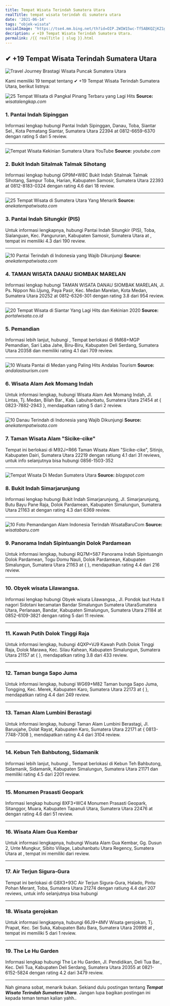 ```yaml
---
title: Tempat Wisata Terindah Sumatera Utara
realTitle: tempat wisata terindah di sumatera utara
date: '2021-06-14'
tags: "objek-wisata"
socialImage: "https://tse4.mm.bing.net/th?id=OIP.2WIW15wc-Tf5ABKQZjKZ1gAAAA&amp;pid=15.1"
decription: ✔ +19 Tempat Wisata Terindah Sumatera Utara.
permalink: /{{ realTitle | slug }}.html
---
```


## ✔ +19 Tempat Wisata Terindah Sumatera Utara

![Travel Journey Brastagi Wisata Puncak Sumatera Utara](http://1.bp.blogspot.com/_YskitIKLKQY/SkBNhuT4pNI/AAAAAAAAAiA/0N4FemOLLWk/s400/Img0561+(Small).jpg)



Kami memiliki 19 tempat tentang ✔ +19 Tempat Wisata Terindah Sumatera Utara, berikut listnya:



![25 Tempat Wisata di Pangkal Pinang Terbaru yang Lagi Hits ](https://tse3.mm.bing.net/th?id=OIP.qb0XIfG1om-xpDnfj_gyAAHaE8&amp;pid=15.1)
**Source:** _wisatalengkap.com_


### 1. Pantai Indah Sipinggan



Informasi lengkap hubungi Pantai Indah Sipinggan, Danau, Toba, Siantar Sel., Kota Pematang Siantar, Sumatera Utara 22394 at 0812-6659-6370 dengan rating 5 dari 5 review.

---


![Tempat Wisata Kekinian Sumatera Utara  YouTube](https://tse4.mm.bing.net/th?id=OIP.z74wAczrB1nwCcqhdjYx5QHaEK&amp;pid=15.1)
**Source:** _youtube.com_


### 2. Bukit Indah Sitalmak Talmak Sihotang



Informasi lengkap hubungi GP9M+W8C Bukit Indah Sitalmak Talmak Sihotang, Sampur Toba, Harian, Kabupaten Samosir, Sumatera Utara 22393 at 0812-8183-0324 dengan rating 4.6 dari 18 review.

---


![25 Tempat Wisata di Sumatera Utara Yang Menarik](https://tse1.mm.bing.net/th?id=OIP.eDVMyGEDLWTAYzp2-O-6IgHaFj&amp;pid=15.1)
**Source:** _anekatempatwisata.com_


### 3. Pantai Indah Situngkir (PIS)



Untuk informasi lengkapnya, hubungi Pantai Indah Situngkir (PIS), Toba, Sialanguan, Kec. Pangururan, Kabupaten Samosir, Sumatera Utara at , tempat ini memiliki 4.3 dari 190 review.

---


![10 Pantai Terindah di Indonesia yang Wajib Dikunjungi](https://tse3.mm.bing.net/th?id=OIP.p7Z2c-zLXh_cgbmTbL-nYQHaE8&amp;pid=15.1)
**Source:** _anekatempatwisata.com_


### 4. TAMAN WISATA DANAU SIOMBAK MARELAN



Informasi lengkap hubungi TAMAN WISATA DANAU SIOMBAK MARELAN, Jl. Ps. Nippon No.Ujung, Paya Pasir, Kec. Medan Marelan, Kota Medan, Sumatera Utara 20252 at 0812-6326-301 dengan rating 3.8 dari 954 review.

---


![20 Tempat Wisata di Siantar Yang Lagi Hits dan Kekinian 2020](https://tse4.mm.bing.net/th?id=OIP.xO_j-KxsNEamlOSRjnZW-wHaFU&amp;pid=15.1)
**Source:** _portalwisata.co.id_


### 5. Pemandian



Informasi lebih lanjut, hubungi , Tempat berlokasi di 9M68+MGP Pemandian, Sari Laba Jahe, Biru-Biru, Kabupaten Deli Serdang, Sumatera Utara 20358 dan memiliki rating 4.1 dari 709 review.

---


![10 Wisata Pantai di Medan yang Paling Hits  Andalas Tourism](https://tse1.mm.bing.net/th?id=OIP.lAFxIgQu373LkcrN6KPkSQHaEc&amp;pid=15.1)
**Source:** _andalastourism.com_


### 6. Wisata Alam Aek Momang Indah



Untuk informasi lengkap, hubungi Wisata Alam Aek Momang Indah, Jl. Lintas, Tj. Medan, Bilah Bar., Kab. Labuhanbatu, Sumatera Utara 21454 at { 0823-7882-2943 }, mendapatkan rating 5 dari 2 review.

---


![10 Danau Terindah di Indonesia yang Wajib Dikunjungi](https://tse1.mm.bing.net/th?id=OIP.YY_6Kfc-d-l-fA12d5Xi8QHaFj&amp;pid=15.1)
**Source:** _anekatempatwisata.com_


### 7. Taman Wisata Alam &quot;Sicike-cike&quot;



Tempat ini berlokasi di M92J+R66 Taman Wisata Alam &quot;Sicike-cike&quot;, Sitinjo, Kabupaten Dairi, Sumatera Utara 22219 dengan ratiung 4.1 dari 31 reviews, untuk info selanjutnya bisa hubungi 0856-1503-352

---


![Tempat Wisata Di Medan Sumatera Utara](https://tse2.mm.bing.net/th?id=OIP.8qgWbjjdJqU9dtLABq1T9AHaD5&amp;pid=15.1)
**Source:** _blogspot.com_


### 8. Bukit Indah Simarjarunjung



Informasi lengkap hubungi Bukit Indah Simarjarunjung, Jl. Simarjarunjung, Butu Bayu Pane Raja, Dolok Pardamean, Kabupaten Simalungun, Sumatera Utara 21163 at  dengan rating 4.3 dari 6369 review.

---


![10 Foto Pemandangan Alam Indonesia Terindah  WisataBaruCom](https://tse3.mm.bing.net/th?id=OIP.ffSPMZ6cvXDLeStWsaYiuwHaEK&amp;pid=15.1)
**Source:** _wisatabaru.com_


### 9. Panorama Indah Sipintuangin Dolok Pardamean



Untuk informasi lengkap, hubungi RQ7M+587 Panorama Indah Sipintuangin Dolok Pardamean, Togu Domu Nauli, Dolok Pardamean, Kabupaten Simalungun, Sumatera Utara 21163 at {  }, mendapatkan rating 4.4 dari 216 review.

---


### 10. Obyek wisata Lilawangsa.



Informasi lengkap hubungi Obyek wisata Lilawangsa., Jl. Pondok laut Huta II nagori Sidotani kecamatan Bandar Simalungun Sumatera UtaraSumatera Utara, Perlanaan, Bandar, Kabupaten Simalungun, Sumatera Utara 21184 at 0852-6109-3821 dengan rating 5 dari 11 review.

---


### 11. Kawah Putih Dolok Tinggi Raja



Untuk informasi lengkap, hubungi 4QXP+VJ9 Kawah Putih Dolok Tinggi Raja, Dolok Marawa, Kec. Silau Kahean, Kabupaten Simalungun, Sumatera Utara 21157 at {  }, mendapatkan rating 3.8 dari 433 review.

---


### 12. Taman bunga Sapo Juma



Untuk informasi lengkap, hubungi WG69+M82 Taman bunga Sapo Juma, Tongging, Kec. Merek, Kabupaten Karo, Sumatera Utara 22173 at {  }, mendapatkan rating 4.4 dari 249 review.

---


### 13. Taman Alam Lumbini Berastagi



Untuk informasi lengkap, hubungi Taman Alam Lumbini Berastagi, Jl. Barusjahe, Dolat Rayat, Kabupaten Karo, Sumatera Utara 22171 at { 0813-7748-7308 }, mendapatkan rating 4.4 dari 3104 review.

---


### 14. Kebun Teh Bahbutong, Sidamanik



Informasi lebih lanjut, hubungi , Tempat berlokasi di Kebun Teh Bahbutong, Sidamanik, Sidamanik, Kabupaten Simalungun, Sumatera Utara 21171 dan memiliki rating 4.5 dari 2201 review.

---


### 15. Monumen Prasasti Geopark



Informasi lengkap hubungi 8XF3+WC4 Monumen Prasasti Geopark, Sitanggor, Muara, Kabupaten Tapanuli Utara, Sumatera Utara 22476 at  dengan rating 4.6 dari 51 review.

---


### 16. Wisata Alam Gua Kembar



Untuk informasi lengkapnya, hubungi Wisata Alam Gua Kembar, Gg. Dusun 2, Unte Mungkur, Sibito Village, Labuhanbatu Utara Regency, Sumatera Utara at , tempat ini memiliki  dari  review.

---


### 17. Air Terjun Sigura-Gura



Tempat ini berlokasi di G8X3+93C Air Terjun Sigura-Gura, Halado, Pintu Pohan Merant, Toba, Sumatera Utara 21274 dengan ratiung 4.4 dari 207 reviews, untuk info selanjutnya bisa hubungi 

---


### 18. Wisata gerojokan



Untuk informasi lengkapnya, hubungi 66J9+4MV Wisata gerojokan, Tj. Prapat, Kec. Sei Suka, Kabupaten Batu Bara, Sumatera Utara 20998 at , tempat ini memiliki 5 dari 1 review.

---


### 19. The Le Hu Garden



Informasi lengkap hubungi The Le Hu Garden, Jl. Pendidikan, Deli Tua Bar., Kec. Deli Tua, Kabupaten Deli Serdang, Sumatera Utara 20355 at 0821-6152-5824 dengan rating 4.2 dari 3479 review.

---









Nah gimana sobat, menarik bukan. Sekiand dulu postingan tentang ***Tempat Wisata Terindah Sumatera Utara***. Jangan lupa bagikan postingan ini kepada teman teman kalian yahh..
